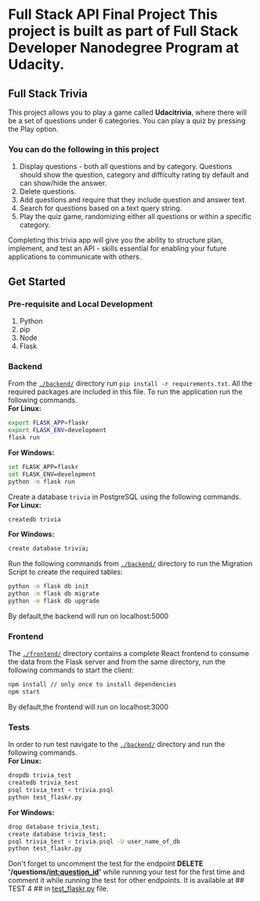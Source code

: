# Full Stack API Final Project This project is built as part of Full Stack Developer Nanodegree Program at Udacity.

## Full Stack Trivia

This project allows you to play a game called <b>Udacitrivia</b>, where there will be a set of questions under 6 categories. You can play a quiz by pressing the Play option.

### You can do the following in this project
1) Display questions - both all questions and by category. Questions should show the question, category and difficulty rating by default and can show/hide the answer. 
2) Delete questions.
3) Add questions and require that they include question and answer text.
4) Search for questions based on a text query string.
5) Play the quiz game, randomizing either all questions or within a specific category. 

Completing this trivia app will give you the ability to structure plan, implement, and test an API - skills essential for enabling your future applications to communicate with others. 


## Get Started

### Pre-requisite and Local Development

1. Python
2. pip
3. Node
4. Flask

### Backend

From the [`./backend/`](./backend/README.md) directory run `pip install -r requirements.txt`. All the required packages are included in this file. To run the application run the following commands.<br>
<b>For Linux:</b>
```bash
export FLASK_APP=flaskr
export FLASK_ENV=development
flask run
```
<b>For Windows:</b>
```bash
set FLASK_APP=flaskr
set FLASK_ENV=development
python -m flask run
```
Create a database `trivia` in PostgreSQL using the following commands.<br>
<b>For Linux:</b>
```bash
createdb trivia
```
<b>For Windows:</b>
```bash
create database trivia;
```
Run the following commands from [`./backend/`](./backend/README.md) directory to run the Migration Script to create the required tables:
```bash
python -m flask db init
python -m flask db migrate
python -m flask db upgrade
```
By default,the backend will run on localhost:5000

### Frontend

The [`./frontend/`](./frontend/README.md) directory contains a complete React frontend to consume the data from the Flask server and from the same directory, run the following commands to start the client:
```bash
npm install // only once to install dependencies
npm start
```
By default,the frontend will run on localhost:3000

### Tests
In order to run test navigate to the [`./backend/`](./backend/README.md) directory and run the following commands.<br>
<b>For Linux:</b>
```bash
dropdb trivia_test
createdb trivia_test
psql trivia_test < trivia.psql
python test_flaskr.py
```
<b>For Windows:</b>
```bash
drop database trivia_test;
create database trivia_test;
psql trivia_test < trivia.psql -U user_name_of_db
python test_flaskr.py
```
Don't forget to uncomment the test for the endpoint <b>DELETE '/questions/<int:question_id>'</b> while running your test for the first time and comment it while running the test for other endpoints. It is available at ## TEST 4 ## in [test_flaskr.py](https://github.com/kavinraju/Trivia-App/blob/master/backend/test_flaskr.py) file.
